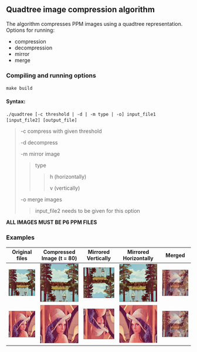 
## Quadtree image compression algorithm

The algorithm compresses PPM images using a quadtree representation.
Options for running:
- compression
- decompression
- mirror
- merge


### Compiling and running options

    make build

#### Syntax:

    ./quadtree [-c threshold | -d | -m type | -o] input_file1 [input_file2] [output_file]
    
> -c compress with given threshold
>
> -d decompress
>
> -m mirror image
>
>> type
>>>  h (horizontally)
>>>
>>>  v (vertically)
>
> -o merge images
>> input_file2 needs to be given for this option


__ALL IMAGES MUST BE P6 PPM FILES__

### Examples

| Original files   | Compressed Image (t = 80) | Mirrored Vertically | Mirrored Horizontally | Merged |
|------------|-------------|-------------|-------------|-------------|
| ![alt text](https://raw.githubusercontent.com/DanBrezeanu/quadtree-image-compression/master/screenshots/original_sailboat.PNG) | ![alt text](https://raw.githubusercontent.com/DanBrezeanu/quadtree-image-compression/master/screenshots/decompressed_sailboat_80.PNG) | ![alt text](https://raw.githubusercontent.com/DanBrezeanu/quadtree-image-compression/master/screenshots/mirror_v_sailboat.PNG) | ![alt text](https://raw.githubusercontent.com/DanBrezeanu/quadtree-image-compression/master/screenshots/mirror_h_sailboat.PNG) | ![alt text](https://raw.githubusercontent.com/DanBrezeanu/quadtree-image-compression/master/screenshots/merge_lenna_sailboat.PNG) | 
|  ![alt text](https://raw.githubusercontent.com/DanBrezeanu/quadtree-image-compression/master/screenshots/original_lenna.PNG) | ![alt text](https://raw.githubusercontent.com/DanBrezeanu/quadtree-image-compression/master/screenshots/decompressed_lenna_80.PNG) | ![alt text](https://raw.githubusercontent.com/DanBrezeanu/quadtree-image-compression/master/screenshots/mirror_v_lenna.PNG) | ![alt text](https://raw.githubusercontent.com/DanBrezeanu/quadtree-image-compression/master/screenshots/mirror_h_lenna.PNG) | ![alt text](https://raw.githubusercontent.com/DanBrezeanu/quadtree-image-compression/master/screenshots/merge_lenna_sailboat.PNG) |
